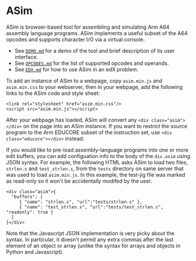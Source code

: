 # ASim

ASim is browser-based tool for assembling and simulating Arm A64
assembly language programs.  ASim implements a useful subset of the
A64 opcodes and supports character I/O via a virtual console.

* See [`DEMO.md`](DEMO.md) for a demo of the tool and brief description of its user interface.
* See [`OPCODES.md`](OPCODES.md) for the list of supported opcodes and operands.
* See [`EDX.md`](EDX.md) for how to use ASim in an edX problem.

To add an instance of ASim to a webpage, copy `asim.min.js` and `asim.min.css` to your
webserver, then in your webpage, add the following links to the ASim code and style sheet:

```
<link rel="stylesheet" href="asim.min.css"/>
<script src="asim.min.js"></script>
```

After your webpage has loaded, ASim will convert any
`<div class="asim"></div>` on the page into an ASim instance.  If you
want to restrict the source program to the Arm EDUCORE subset of the
instruction set, use `<div class="educore"></div>` instead.

If you would like to pre-load assembly-language programs into one or
more edit buffers, you can add configuation info to the body of the
`div.asim` using JSON syntax.  For example, the following HTML asks
ASim to load two files, `strlen.s` and `test_strlen.s`, from the
`tests` directory on same server that was used to load `asim.min.js`.
In this example, the test-jig file was marked as read-only so it won't
be accidentally modifed by the user.

```
<div class="asim">{
  "buffers": [
     { "name": "strlen.s", "url":"tests/strlen.s" },
     { "name": "test_strlen.s", "url":"tests/test_strlen.s", "readonly": true }
  ]
}</div>
```

Note that the Javascript JSON implementation is very picky about the
syntax.  In particular, it doesn't permit any extra commas after the
last element of an object or array (unlike the syntax for arrays and
objects in Python and Javascript).

